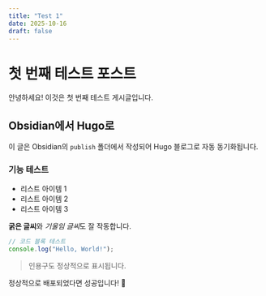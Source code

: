 ```yaml
---
title: "Test 1"
date: 2025-10-16
draft: false
---
```


# 첫 번째 테스트 포스트

안녕하세요! 이것은 첫 번째 테스트 게시글입니다.

## Obsidian에서 Hugo로

이 글은 Obsidian의 `publish` 폴더에서 작성되어 Hugo 블로그로 자동 동기화됩니다.

### 기능 테스트

- 리스트 아이템 1
- 리스트 아이템 2
- 리스트 아이템 3

**굵은 글씨**와 *기울임 글씨*도 잘 작동합니다.

```javascript
// 코드 블록 테스트
console.log("Hello, World!");
```

> 인용구도 정상적으로 표시됩니다.

정상적으로 배포되었다면 성공입니다! 🎉
